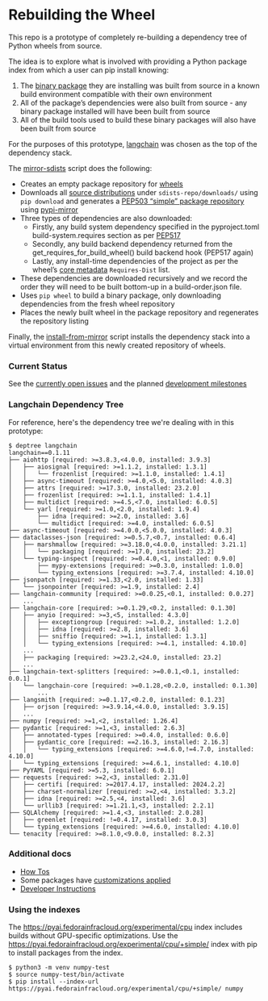 # Rebuilding the Wheel

This repo is a prototype of completely re-building a dependency tree
of Python wheels from source.

The idea is to explore what is involved with providing a Python
package index from which a user can pip install knowing:

1. The [binary
   package](https://packaging.python.org/en/latest/glossary/#term-Built-Distribution)
   they are installing was built from source in a known build
   environment compatible with their own environment
1. All of the package’s dependencies were also built from source - any
   binary package installed will have been built from source
1. All of the build tools used to build these binary packages will
   also have been built from source

For the purposes of this prototype,
[langchain](https://pypi.org/project/langchain/) was chosen as the top
of the dependency stack.

The [mirror-sdists](mirror-sdists.sh) script does the following:

* Creates an empty package repository for
  [wheels](https://packaging.python.org/en/latest/specifications/binary-distribution-format/)
* Downloads all [source
  distributions](https://packaging.python.org/en/latest/glossary/#term-Source-Distribution-or-sdist)
  under `sdists-repo/downloads/` using `pip download` and generates a
  [PEP503 “simple” package
  repository](https://peps.python.org/pep-0503/) using
  [pypi-mirror](https://pypi.org/project/python-pypi-mirror/)
* Three types of dependencies are also downloaded:
  * Firstly, any build system dependency specified in the
    pyproject.toml build-system.requires section as per
    [PEP517](https://peps.python.org/pep-0517)
  * Secondly, any build backend dependency returned from the
    get_requires_for_build_wheel() build backend hook (PEP517 again)
  * Lastly, any install-time dependencies of the project as per the
    wheel’s [core
    metadata](https://packaging.python.org/en/latest/specifications/core-metadata/)
    `Requires-Dist` list.
* These dependencies are downloaded recursively and we record the
  order they will need to be built bottom-up in a build-order.json
  file.
* Uses `pip wheel` to build a binary package, only downloading
  dependencies from the fresh wheel repository
* Places the newly built wheel in the package repository and
  regenerates the repository listing

Finally, the [install-from-mirror](install-from-mirror.sh) script
installs the dependency stack into a virtual environment from this
newly created repository of wheels.

### Current Status

See the [currently open
issues](https://gitlab.com/fedora/sigs/ai-ml/rebuilding-the-wheel/-/issues)
and the planned [development
milestones](https://gitlab.com/fedora/sigs/ai-ml/rebuilding-the-wheel/-/milestones)

### Langchain Dependency Tree

For reference, here's the dependency tree we're dealing with in this
prototype:

```
$ deptree langchain
langchain==0.1.11
├── aiohttp [required: >=3.8.3,<4.0.0, installed: 3.9.3]
│   ├── aiosignal [required: >=1.1.2, installed: 1.3.1]
│   │   └── frozenlist [required: >=1.1.0, installed: 1.4.1]
│   ├── async-timeout [required: >=4.0,<5.0, installed: 4.0.3]
│   ├── attrs [required: >=17.3.0, installed: 23.2.0]
│   ├── frozenlist [required: >=1.1.1, installed: 1.4.1]
│   ├── multidict [required: >=4.5,<7.0, installed: 6.0.5]
│   └── yarl [required: >=1.0,<2.0, installed: 1.9.4]
│       ├── idna [required: >=2.0, installed: 3.6]
│       └── multidict [required: >=4.0, installed: 6.0.5]
├── async-timeout [required: >=4.0.0,<5.0.0, installed: 4.0.3]
├── dataclasses-json [required: >=0.5.7,<0.7, installed: 0.6.4]
│   ├── marshmallow [required: >=3.18.0,<4.0.0, installed: 3.21.1]
│   │   └── packaging [required: >=17.0, installed: 23.2]
│   └── typing-inspect [required: >=0.4.0,<1, installed: 0.9.0]
│       ├── mypy-extensions [required: >=0.3.0, installed: 1.0.0]
│       └── typing_extensions [required: >=3.7.4, installed: 4.10.0]
├── jsonpatch [required: >=1.33,<2.0, installed: 1.33]
│   └── jsonpointer [required: >=1.9, installed: 2.4]
├── langchain-community [required: >=0.0.25,<0.1, installed: 0.0.27]
│   ...
├── langchain-core [required: >=0.1.29,<0.2, installed: 0.1.30]
│   ├── anyio [required: >=3,<5, installed: 4.3.0]
│   │   ├── exceptiongroup [required: >=1.0.2, installed: 1.2.0]
│   │   ├── idna [required: >=2.8, installed: 3.6]
│   │   ├── sniffio [required: >=1.1, installed: 1.3.1]
│   │   └── typing_extensions [required: >=4.1, installed: 4.10.0]
│   ...
│   ├── packaging [required: >=23.2,<24.0, installed: 23.2]
│   ...
├── langchain-text-splitters [required: >=0.0.1,<0.1, installed: 0.0.1]
│   └── langchain-core [required: >=0.1.28,<0.2.0, installed: 0.1.30]
│       ...
├── langsmith [required: >=0.1.17,<0.2.0, installed: 0.1.23]
│   ├── orjson [required: >=3.9.14,<4.0.0, installed: 3.9.15]
│   ...
├── numpy [required: >=1,<2, installed: 1.26.4]
├── pydantic [required: >=1,<3, installed: 2.6.3]
│   ├── annotated-types [required: >=0.4.0, installed: 0.6.0]
│   ├── pydantic_core [required: ==2.16.3, installed: 2.16.3]
│   │   └── typing_extensions [required: >=4.6.0,!=4.7.0, installed: 4.10.0]
│   └── typing_extensions [required: >=4.6.1, installed: 4.10.0]
├── PyYAML [required: >=5.3, installed: 6.0.1]
├── requests [required: >=2,<3, installed: 2.31.0]
│   ├── certifi [required: >=2017.4.17, installed: 2024.2.2]
│   ├── charset-normalizer [required: >=2,<4, installed: 3.3.2]
│   ├── idna [required: >=2.5,<4, installed: 3.6]
│   └── urllib3 [required: >=1.21.1,<3, installed: 2.2.1]
├── SQLAlchemy [required: >=1.4,<3, installed: 2.0.28]
│   ├── greenlet [required: !=0.4.17, installed: 3.0.3]
│   └── typing_extensions [required: >=4.6.0, installed: 4.10.0]
└── tenacity [required: >=8.1.0,<9.0.0, installed: 8.2.3]
```

### Additional docs

* [How Tos](docs/howtos.md)
* Some packages have [customizations applied](docs/pkgs/)
* [Developer Instructions](docs/develop.md)

### Using the indexes

The https://pyai.fedorainfracloud.org/experimental/cpu index includes
builds without GPU-specific optimizations. Use the
https://pyai.fedorainfracloud.org/experimental/cpu/+simple/ index with
pip to install packages from the index.

```
$ python3 -m venv numpy-test
$ source numpy-test/bin/activate
$ pip install --index-url https://pyai.fedorainfracloud.org/experimental/cpu/+simple/ numpy
```
